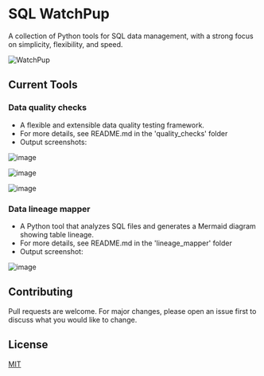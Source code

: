 # SQL WatchPup

A collection of Python tools for SQL data management, with a strong focus on simplicity, flexibility, and speed.

![WatchPup](https://github.com/user-attachments/assets/3d471972-557d-4883-87a5-bd3baf466025)


## Current Tools

### Data quality checks 
- A flexible and extensible data quality testing framework.
- For more details, see README.md in the 'quality_checks' folder
- Output screenshots:
 
![image](https://github.com/user-attachments/assets/58068cb8-f0bc-4ab0-be09-2cb965e7ba6a)

![image](https://github.com/user-attachments/assets/46aa706e-f044-4166-81d4-2689984f8a7a)

![image](https://github.com/user-attachments/assets/0ee6d300-3221-488f-960e-a6ad42ef7933)


### Data lineage mapper 
- A Python tool that analyzes SQL files and generates a Mermaid diagram showing table lineage.
- For more details, see README.md in the 'lineage_mapper' folder
- Output screenshot:

![image](https://github.com/user-attachments/assets/112ad9fc-01f4-4f78-a6d4-294d7244dd48)

## Contributing

Pull requests are welcome. For major changes, please open an issue first to discuss what you would like to change.

## License

[MIT](https://choosealicense.com/licenses/mit/)
